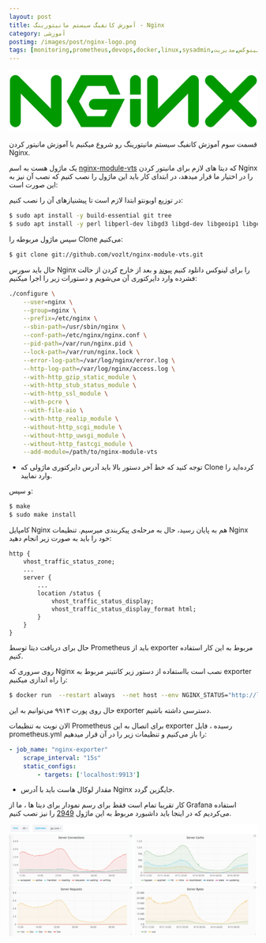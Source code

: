 ```yaml
---
layout: post
title: آموزش کانفیگ سیستم مانیتورینگ - Nginx
category: آموزشی
postimg: /images/post/nginx-logo.png
tags: [monitoring,prometheus,devops,docker,linux,sysadmin,مانیتوریگ,لینوکس,مدیریت]
---
```

<p align="center"><img src="/images/post/nginx-logo.png" alt="Monitoring Prometheus Grafana Nginx" /></p>
قسمت سوم آموزش کانفیگ سیستم مانیتورینگ رو شروع میکنیم با آموزش مانیتور کردن Nginx.

یک ماژول هست به اسم [nginx-module-vts](https://github.com/vozlt/nginx-module-vts) که دیتا های لازم برای مانیتور کردن Nginx را در اختیار ما قرار میدهد، در ابتدای کار باید این ماژول را نصب کنیم که نصب آن نیز به این صورت است:

در توزیع اوبونتو ابتدا لازم است تا پیشنیازهای آن را نصب کنیم:

```bash
$ sudo apt install -y build-essential git tree
$ sudo apt install -y perl libperl-dev libgd3 libgd-dev libgeoip1 libgeoip-dev geoip-bin libxml2 libxml2-dev libxslt1.1 libxslt1-dev
```

سپس ماژول مربوطه را Clone می‌کنیم:

```bash
$ git clone git://github.com/vozlt/nginx-module-vts.git
```

حال باید سورس Nginx را برای لینوکس دانلود کنیم [پیوند](http://nginx.org/download/) و بعد از خارج کردن از حالت فشرده وارد دایرکتوری آن می‌شویم و دستورات زیر را اجرا میکنیم:

```bash
./configure \
    --user=nginx \
    --group=nginx \
    --prefix=/etc/nginx \
    --sbin-path=/usr/sbin/nginx \
    --conf-path=/etc/nginx/nginx.conf \
    --pid-path=/var/run/nginx.pid \
    --lock-path=/var/run/nginx.lock \
    --error-log-path=/var/log/nginx/error.log \
    --http-log-path=/var/log/nginx/access.log \
    --with-http_gzip_static_module \
    --with-http_stub_status_module \
    --with-http_ssl_module \
    --with-pcre \
    --with-file-aio \
    --with-http_realip_module \
    --without-http_scgi_module \
    --without-http_uwsgi_module \
    --without-http_fastcgi_module \
    --add-module=/path/to/nginx-module-vts
```

- توجه کنید که خط آخر دستور بالا باید آدرس دایرکتوری ماژولی که Clone کرده‌اید را وارد نمایید.

و سپس:

```bash
$ make
$ sudo make install
```

کامپایل Nginx هم به پایان رسید، حال به مرحله‌ی پیکربندی میرسیم.
تنظیمات Nginx خود را باید به صورت زیر انجام دهید:

```
http {
    vhost_traffic_status_zone;
    ...
    server {
        ...
        location /status {
            vhost_traffic_status_display;
            vhost_traffic_status_display_format html;
        }
    }
}
```

حال برای دریافت دیتا توسط Prometheus باید از exporter مربوط به این کار استفاده کنیم.

روی سروری که Nginx نصب است بااستفاده از دستور زیر کانتینر مربوط به exporter را راه اندازی میکنیم:

```bash
$ docker run  --restart always  --net host --env NGINX_STATUS="http://localhost/status/format/json" -d --name nginx-prometheus-exporter sophos/nginx-vts-exporter
```

حال روی پورت ۹۹۱۳ می‌توانیم به این exporter دسترسی داشته باشیم.

الان نوبت به تنظیمات Prometheus برای اتصال به این exporter رسیده ، فایل prometheus.yml را باز می‌کنیم و تنظیمات زیر را در آن قرار میدهیم:

```yaml
- job_name: "nginx-exporter"
    scrape_interval: "15s"
    static_configs:
        - targets: ['localhost:9913']
```

- مقدار لوکال هاست باید با آدرس Nginx جایگزین گردد.

کار تقریبا تمام است فقط برای رسم نمودار برای دیتا ها ، ما از Grafana استفاده می‌کردیم که در اینجا باید داشبورد مربوط به این ماژول [2949](https://grafana.com/dashboards/2949) را نیز نصب کنیم.

![Demo](/images/post/nginxchart.png)